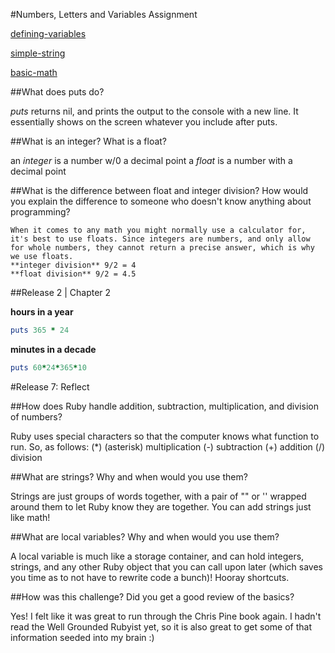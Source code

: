 #Numbers, Letters and Variables Assignment

[defining-variables](https://github.com/sharonjean/phase-0/blob/master/week-4/defining-variables.rb)

[simple-string](https://github.com/sharonjean/phase-0/blob/master/week-4/simple-string.rb)

[basic-math](https://github.com/sharonjean/phase-0/blob/master/week-4/basic-math.rb)

##What does puts do?

  *puts* returns nil, and prints the output to the console with a new line. It essentially shows on the screen whatever you include after puts.

##What is an integer? What is a float?

  an *integer* is a number w/0 a decimal point
  a *float* is a number with a decimal point

##What is the difference between float and integer division? How would you explain the difference to someone who doesn't know anything about programming?
  ```
  When it comes to any math you might normally use a calculator for, it's best to use floats. Since integers are numbers, and only allow for whole numbers, they cannot return a precise answer, which is why we use floats.
  **integer division** 9/2 = 4
  **float division** 9/2 = 4.5
  ```

##Release 2 | Chapter 2

  **hours in a year**

  ```ruby
  puts 365 * 24
  ```

  **minutes in a decade**

  ```ruby
  puts 60*24*365*10
  ```
#Release 7: Reflect

##How does Ruby handle addition, subtraction, multiplication, and division of numbers?

  Ruby uses special characters so that the computer knows what function to run.
  So, as follows:
  (*) (asterisk) multiplication
  (-) subtraction
  (+) addition
  (/) division

##What are strings? Why and when would you use them?

  Strings are just groups of words together, with a pair of "" or '' wrapped around them to let Ruby know they are together. You can add strings just like math!

##What are local variables? Why and when would you use them?

  A local variable is much like a storage container, and can hold integers, strings, and any other Ruby object that you can call upon later (which saves you time as to not have to rewrite code a bunch)! Hooray shortcuts.

##How was this challenge? Did you get a good review of the basics?

  Yes! I felt like it was great to run through the Chris Pine book again. I hadn't read the Well Grounded Rubyist yet, so it is also great to get some of that information seeded into my brain :)